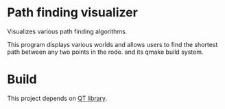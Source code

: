 # Path finding visualizer
Visualizes various path finding algorithms.

This program displays various worlds and allows users to find the shortest path between any two points in the rode. and its qmake build system.


# Build
This project depends on [QT library](https://www.qt.io/).
